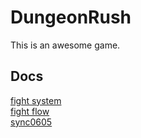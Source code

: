 # DungeonRush
This is an awesome game.
## Docs
[fight system](https://paper.dropbox.com/doc/Fight-System-H1-vRr0RbnejjgrbyuC5wg4j)  
[fight flow](https://paper.dropbox.com/doc/Fight-Flow-5VYA6DQ3z6ZXRLH5q8hI4)  
[sync0605](https://paper.dropbox.com/doc/Sync0605--AEY3KrBp7soPCOYHed4HEaUQAQ-qWL7VsUBrNL537oQPVabG)  
